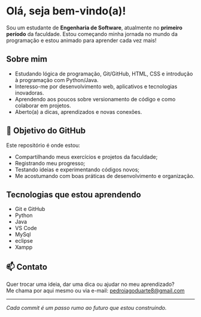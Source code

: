 # Olá, seja bem-vindo(a)!

Sou um estudante de **Engenharia de Software**, atualmente no **primeiro período** da faculdade. Estou começando minha jornada no mundo da programação e estou animado para aprender cada vez mais!

## Sobre mim

- Estudando lógica de programação, Git/GitHub, HTML, CSS e introdução à programação com Python/Java.
- Interesso-me por desenvolvimento web, aplicativos e tecnologias inovadoras.
- Aprendendo aos poucos sobre versionamento de código e como colaborar em projetos.
- Aberto(a) a dicas, aprendizados e novas conexões.

## 📌 Objetivo do GitHub

Este repositório é onde estou:
- Compartilhando meus exercícios e projetos da faculdade;
- Registrando meu progresso;
- Testando ideias e experimentando códigos novos;
- Me acostumando com boas práticas de desenvolvimento e organização.

## Tecnologias que estou aprendendo

- Git e GitHub
- Python
- Java
- VS Code
- MySql
- eclipse
- Xampp

## 📫 Contato

Quer trocar uma ideia, dar uma dica ou ajudar no meu aprendizado?  
Me chama por aqui mesmo ou via e-mail: pedroiagoduarte8@gmail.com

---

*Cada commit é um passo rumo ao futuro que estou construindo.*

